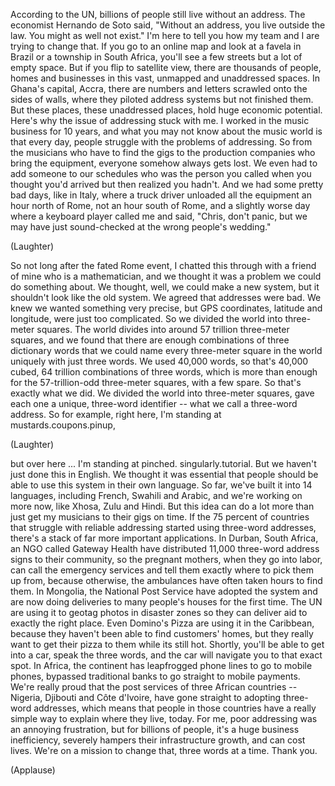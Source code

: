
According to the UN,
billions of people still live
without an address.
The economist Hernando de Soto said,
&quot;Without an address,
you live outside the law.
You might as well not exist.&quot;
I&#39;m here to tell you how my team and I
are trying to change that.
If you go to an online map
and look at a favela in Brazil
or a township in South Africa,
you&#39;ll see a few streets
but a lot of empty space.
But if you flip to satellite view,
there are thousands of people,
homes and businesses
in this vast, unmapped
and unaddressed spaces.
In Ghana&#39;s capital, Accra,
there are numbers and letters
scrawled onto the sides of walls,
where they piloted address systems
but not finished them.
But these places,
these unaddressed places,
hold huge economic potential.
Here&#39;s why the issue
of addressing stuck with me.
I worked in the music
business for 10 years,
and what you may not know
about the music world
is that every day, people struggle
with the problems of addressing.
So from the musicians
who have to find the gigs
to the production companies
who bring the equipment,
everyone somehow always gets lost.
We even had to add someone
to our schedules
who was the person you called
when you thought you&#39;d arrived
but then realized you hadn&#39;t.
And we had some pretty bad days,
like in Italy, where a truck driver
unloaded all the equipment
an hour north of Rome,
not an hour south of Rome,
and a slightly worse day
where a keyboard player
called me and said,
&quot;Chris, don&#39;t panic,
but we may have just sound-checked
at the wrong people&#39;s wedding.&quot;

(Laughter)

So not long after the fated Rome event,
I chatted this through
with a friend of mine
who is a mathematician,
and we thought it was a problem
we could do something about.
We thought, well,
we could make a new system,
but it shouldn&#39;t look like the old system.
We agreed that addresses were bad.
We knew we wanted something very precise,
but GPS coordinates,
latitude and longitude,
were just too complicated.
So we divided the world
into three-meter squares.
The world divides into around 57 trillion
three-meter squares,
and we found that there are
enough combinations
of three dictionary words
that we could name every three-meter
square in the world uniquely
with just three words.
We used 40,000 words,
so that&#39;s 40,000 cubed,
64 trillion combinations of three words,
which is more than enough for
the 57-trillion-odd three-meter squares,
with a few spare.
So that&#39;s exactly what we did.
We divided the world
into three-meter squares,
gave each one a unique,
three-word identifier --
what we call a three-word address.
So for example, right here,
I&#39;m standing at mustards.coupons.pinup,

(Laughter)

but over here ...
I&#39;m standing at pinched.
singularly.tutorial.
But we haven&#39;t just done this in English.
We thought it was essential that people
should be able to use this system
in their own language.
So far, we&#39;ve built it into 14 languages,
including French, Swahili and Arabic,
and we&#39;re working on more now,
like Xhosa, Zulu and Hindi.
But this idea can do a lot more
than just get my musicians
to their gigs on time.
If the 75 percent of countries
that struggle with reliable addressing
started using three-word addresses,
there&#39;s a stack of far more
important applications.
In Durban, South Africa,
an NGO called Gateway Health
have distributed 11,000
three-word address signs
to their community,
so the pregnant mothers,
when they go into labor,
can call the emergency services
and tell them exactly
where to pick them up from,
because otherwise, the ambulances
have often taken hours to find them.
In Mongolia, the National Post Service
have adopted the system
and are now doing deliveries
to many people&#39;s houses
for the first time.
The UN are using it
to geotag photos in disaster zones
so they can deliver aid
to exactly the right place.
Even Domino&#39;s Pizza
are using it in the Caribbean,
because they haven&#39;t been able
to find customers&#39; homes,
but they really want to get
their pizza to them while its still hot.
Shortly, you&#39;ll be able to get into a car,
speak the three words,
and the car will navigate you
to that exact spot.
In Africa, the continent
has leapfrogged phone lines
to go to mobile phones,
bypassed traditional banks
to go straight to mobile payments.
We&#39;re really proud that the post services
of three African countries --
Nigeria, Djibouti and Côte d&#39;Ivoire,
have gone straight to adopting
three-word addresses,
which means that people in those countries
have a really simple way
to explain where they live, today.
For me, poor addressing
was an annoying frustration,
but for billions of people,
it&#39;s a huge business inefficiency,
severely hampers
their infrastructure growth,
and can cost lives.
We&#39;re on a mission to change that,
three words at a time.
Thank you.

(Applause)

